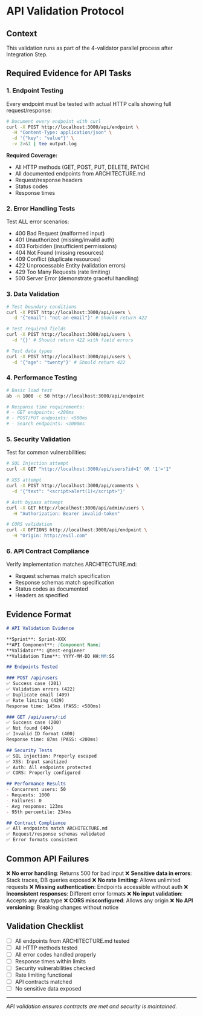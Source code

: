 # API Validation Protocol

## Context
This validation runs as part of the 4-validator parallel process after Integration Step.

## Required Evidence for API Tasks

### 1. Endpoint Testing
Every endpoint must be tested with actual HTTP calls showing full request/response:

```bash
# Document every endpoint with curl
curl -X POST http://localhost:3000/api/endpoint \
  -H "Content-Type: application/json" \
  -d '{"key": "value"}' \
  -v 2>&1 | tee output.log
```

**Required Coverage:**
- All HTTP methods (GET, POST, PUT, DELETE, PATCH)
- All documented endpoints from ARCHITECTURE.md
- Request/response headers
- Status codes
- Response times

### 2. Error Handling Tests
Test ALL error scenarios:
- 400 Bad Request (malformed input)
- 401 Unauthorized (missing/invalid auth)
- 403 Forbidden (insufficient permissions)
- 404 Not Found (missing resources)
- 409 Conflict (duplicate resources)
- 422 Unprocessable Entity (validation errors)
- 429 Too Many Requests (rate limiting)
- 500 Server Error (demonstrate graceful handling)

### 3. Data Validation
```bash
# Test boundary conditions
curl -X POST http://localhost:3000/api/users \
  -d '{"email": "not-an-email"}' # Should return 422

# Test required fields
curl -X POST http://localhost:3000/api/users \
  -d '{}' # Should return 422 with field errors

# Test data types
curl -X POST http://localhost:3000/api/users \
  -d '{"age": "twenty"}' # Should return 422
```

### 4. Performance Testing
```bash
# Basic load test
ab -n 1000 -c 50 http://localhost:3000/api/endpoint

# Response time requirements:
# - GET endpoints: <200ms
# - POST/PUT endpoints: <500ms
# - Search endpoints: <1000ms
```

### 5. Security Validation
Test for common vulnerabilities:
```bash
# SQL Injection attempt
curl -X GET "http://localhost:3000/api/users?id=1' OR '1'='1"

# XSS attempt
curl -X POST http://localhost:3000/api/comments \
  -d '{"text": "<script>alert(1)</script>"}'

# Auth bypass attempt
curl -X GET http://localhost:3000/api/admin/users \
  -H "Authorization: Bearer invalid-token"

# CORS validation
curl -X OPTIONS http://localhost:3000/api/endpoint \
  -H "Origin: http://evil.com"
```

### 6. API Contract Compliance
Verify implementation matches ARCHITECTURE.md:
- Request schemas match specification
- Response schemas match specification
- Status codes as documented
- Headers as specified

## Evidence Format

```markdown
# API Validation Evidence

**Sprint**: Sprint-XXX
**API Component**: [Component Name]
**Validator**: @test-engineer
**Validation Time**: YYYY-MM-DD HH:MM:SS

## Endpoints Tested

### POST /api/users
✅ Success case (201)
✅ Validation errors (422)
✅ Duplicate email (409)
✅ Rate limiting (429)
Response time: 145ms (PASS: <500ms)

### GET /api/users/:id
✅ Success case (200)
✅ Not found (404)
✅ Invalid ID format (400)
Response time: 87ms (PASS: <200ms)

## Security Tests
✅ SQL injection: Properly escaped
✅ XSS: Input sanitized
✅ Auth: All endpoints protected
✅ CORS: Properly configured

## Performance Results
- Concurrent users: 50
- Requests: 1000
- Failures: 0
- Avg response: 123ms
- 95th percentile: 234ms

## Contract Compliance
✅ All endpoints match ARCHITECTURE.md
✅ Request/response schemas validated
✅ Error formats consistent
```

## Common API Failures

❌ **No error handling**: Returns 500 for bad input
❌ **Sensitive data in errors**: Stack traces, DB queries exposed
❌ **No rate limiting**: Allows unlimited requests
❌ **Missing authentication**: Endpoints accessible without auth
❌ **Inconsistent responses**: Different error formats
❌ **No input validation**: Accepts any data type
❌ **CORS misconfigured**: Allows any origin
❌ **No API versioning**: Breaking changes without notice

## Validation Checklist

- [ ] All endpoints from ARCHITECTURE.md tested
- [ ] All HTTP methods tested
- [ ] All error codes handled properly
- [ ] Response times within limits
- [ ] Security vulnerabilities checked
- [ ] Rate limiting functional
- [ ] API contracts matched
- [ ] No sensitive data exposed

---
*API validation ensures contracts are met and security is maintained.*
